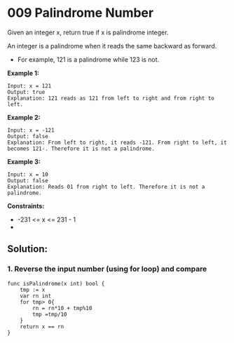 # 009 Palindrome Number
Given an integer x, return true if x is palindrome integer.

An integer is a palindrome when it reads the same backward as forward.

* For example, 121 is a palindrome while 123 is not.
 

**Example 1:**
```
Input: x = 121
Output: true
Explanation: 121 reads as 121 from left to right and from right to left.
```
**Example 2:**
```
Input: x = -121
Output: false
Explanation: From left to right, it reads -121. From right to left, it becomes 121-. Therefore it is not a palindrome.
```
**Example 3:**
```
Input: x = 10
Output: false
Explanation: Reads 01 from right to left. Therefore it is not a palindrome.
``` 

**Constraints:**
* -231 <= x <= 231 - 1
* 
## Solution:

### 1. Reverse the input number (using for loop) and compare

```
func isPalindrome(x int) bool {
    tmp := x
    var rn int
    for tmp> 0{
        rn = rn*10 + tmp%10
        tmp =tmp/10
    }
    return x == rn
}
```
